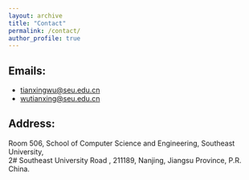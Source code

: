 ```yaml
---
layout: archive
title: "Contact"
permalink: /contact/
author_profile: true
---
```


## Emails:
* tianxingwu@seu.edu.cn
* wutianxing@seu.edu.cn


## Address:
Room 506, School of Computer Science and Engineering, Southeast University, <br>
2# Southeast University Road , 211189, Nanjing, Jiangsu Province, P.R. China.